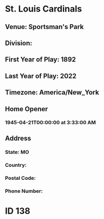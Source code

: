 # St. Louis Cardinals
## Venue: Sportsman's Park
## Division: 
## First Year of Play: 1892
## Last Year of Play: 2022
## Timezone: America/New_York
## Home Opener
### 1945-04-21T00:00:00 at 3:33:00 AM
## Address
### 
### State: MO
### Country: 
### Postal Code: 
### Phone Number: 
# ID 138